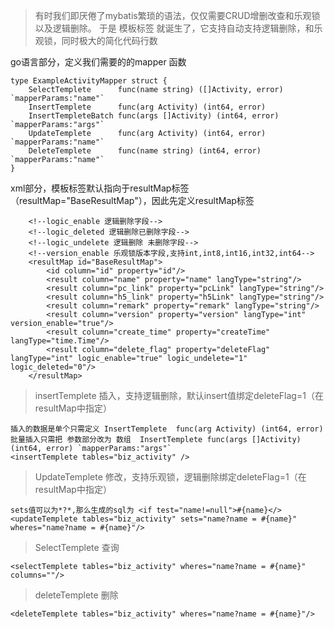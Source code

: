 > 有时我们即厌倦了mybatis繁琐的语法，仅仅需要CRUD增删改查和乐观锁以及逻辑删除。
于是 模板标签 就诞生了，它支持自动支持逻辑删除，和乐观锁，同时极大的简化代码行数

go语言部分，定义我们需要的的mapper 函数
```
type ExampleActivityMapper struct {
	SelectTemplete      func(name string) ([]Activity, error) `mapperParams:"name"`
	InsertTemplete      func(arg Activity) (int64, error)
	InsertTempleteBatch func(args []Activity) (int64, error) `mapperParams:"args"`
	UpdateTemplete      func(arg Activity) (int64, error)    `mapperParams:"name"`
	DeleteTemplete      func(name string) (int64, error)     `mapperParams:"name"`
}
```
xml部分，模板标签默认指向于resultMap标签（resultMap="BaseResultMap"），因此先定义resultMap标签
```
    <!--logic_enable 逻辑删除字段-->
    <!--logic_deleted 逻辑删除已删除字段-->
    <!--logic_undelete 逻辑删除 未删除字段-->
    <!--version_enable 乐观锁版本字段,支持int,int8,int16,int32,int64-->
    <resultMap id="BaseResultMap">
        <id column="id" property="id"/>
        <result column="name" property="name" langType="string"/>
        <result column="pc_link" property="pcLink" langType="string"/>
        <result column="h5_link" property="h5Link" langType="string"/>
        <result column="remark" property="remark" langType="string"/>
        <result column="version" property="version" langType="int" version_enable="true"/>
        <result column="create_time" property="createTime" langType="time.Time"/>
        <result column="delete_flag" property="deleteFlag" langType="int" logic_enable="true" logic_undelete="1" logic_deleted="0"/>
    </resultMap>
```

> insertTemplete 插入，支持逻辑删除，默认insert值绑定deleteFlag=1（在resultMap中指定）
```
插入的数据是单个只需定义 InsertTemplete  func(arg Activity) (int64, error)
批量插入只需把 参数部分改为 数组  InsertTemplete func(args []Activity) (int64, error) `mapperParams:"args"`
<insertTemplete tables="biz_activity" />
```

> UpdateTemplete 修改，支持乐观锁，逻辑删除绑定deleteFlag=1（在resultMap中指定）
```
sets值可以为*?*,那么生成的sql为 <if test="name!=null">#{name}</>
<updateTemplete tables="biz_activity" sets="name?name = #{name}" wheres="name?name = #{name}"/>
```
> SelectTemplete 查询
```
<selectTemplete tables="biz_activity" wheres="name?name = #{name}" columns=""/>
```
> deleteTemplete 删除
```
<deleteTemplete tables="biz_activity" wheres="name?name = #{name}"/>
```
